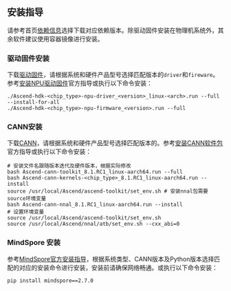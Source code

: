 ## 安装指导

请参考首页[依赖信息](https://gitee.com/ascend/MindSpeed-Core-MS/blob/dev/README.md)选择下载对应依赖版本。除驱动固件安装在物理机系统外，其余软件建议使用容器镜像进行安装。

### 驱动固件安装

下载[驱动固件](https://www.hiascend.com/document/detail/zh/CANNCommunityEdition/800alpha003/softwareinst/instg/instg_0002.html?Mode=PmIns&OS=Ubuntu&Software=cannToolKit)，请根据系统和硬件产品型号选择匹配版本的`driver`和`fireware`。参考[安装NPU驱动固件](https://www.hiascend.com/document/detail/zh/CANNCommunityEdition/800alpha003/softwareinst/instg/instg_0004.html?Mode=PmIns&OS=Ubuntu&Software=cannToolKit)官方指导或执行以下命令安装：

```shell
./Ascend-hdk-<chip_type>-npu-driver_<version>_linux-<arch>.run --full --install-for-all
./Ascend-hdk-<chip_type>-npu-firmware_<version>.run --full
```

### CANN安装

下载[CANN](https://www.hiascend.com/document/detail/zh/CANNCommunityEdition/800alpha003/softwareinst/instg/instg_0002.html?Mode=PmIns&OS=Ubuntu&Software=cannToolKit)，请根据系统和硬件产品型号选择匹配版本的。参考[安装CANN软件包](https://www.hiascend.com/document/detail/zh/CANNCommunityEdition/800alpha003/softwareinst/instg/instg_0007.html?Mode=PmIns&OS=Ubuntu&Software=cannToolKit)官方指导或执行以下命令安装：

```shell
# 安装文件名跟随版本迭代及硬件版本，根据实际修改
bash Ascend-cann-toolkit_8.1.RC1_linux-aarch64.run --full
bash Ascend-cann-kernels-<chip_type>_8.1.RC1_linux-aarch64.run --install
source /usr/local/Ascend/ascend-toolkit/set_env.sh # 安装nnal包需要source环境变量
bash Ascend-cann-nnal_8.1.RC1_linux-aarch64.run --install
# 设置环境变量
source /usr/local/Ascend/ascend-toolkit/set_env.sh
source /usr/local/Ascend/nnal/atb/set_env.sh --cxx_abi=0
```

### MindSpore 安装

参考[MindSpore官方安装指导](https://www.mindspore.cn/install)，根据系统类型、CANN版本及Python版本选择匹配的对应的安装命令进行安装，安装前请确保网络畅通。或执行以下命令安装：

```shell
pip install mindspore==2.7.0
```

